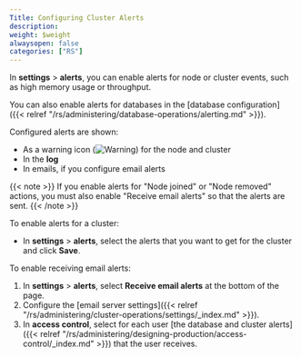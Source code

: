 ```yaml
---
Title: Configuring Cluster Alerts
description:
weight: $weight
alwaysopen: false
categories: ["RS"]
---
```

In **settings** > **alerts**, you can enable alerts for node or cluster events, such as high memory usage or throughput.

You can also enable alerts for databases in the [database configuration]
({{< relref "/rs/administering/database-operations/alerting.md" >}}).

Configured alerts are shown:

- As a warning icon (![Warning](/images/rs/icon_warning.png#no-click "Warning")) for the node and cluster
- In the **log**
- In emails, if you configure email alerts

{{< note >}}
If you enable alerts for "Node joined" or "Node removed" actions,
you must also enable "Receive email alerts" so that the alerts are sent.
{{< /note >}}

To enable alerts for a cluster:

- In **settings** > **alerts**, select the alerts that you want to get for the cluster and click **Save**.

To enable receiving email alerts:

1. In **settings** > **alerts**, select **Receive email alerts** at the bottom of the page.
2. Configure the [email server settings]({{< relref "/rs/administering/cluster-operations/settings/_index.md" >}}).
3. In **access control**, select for each user [the database and cluster alerts]({{< relref "/rs/administering/designing-production/access-control/_index.md" >}}) that the user receives.
